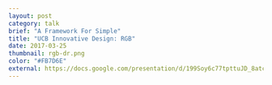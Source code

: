 ```yaml
---
layout: post
category: talk
brief: "A Framework For Simple"
title: "UCB Innovative Design: RGB"
date: 2017-03-25
thumbnail: rgb-dr.png
color: "#FB7D6E"
external: https://docs.google.com/presentation/d/199Soy6c77tpttuJD_8atcSfBevJMJRSXswzBibbuqOI/pub?start=false&loop=false&delayms=3000
---
```

